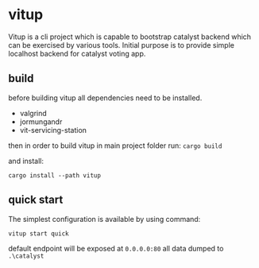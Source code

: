 # vitup

Vitup is a cli project which is capable to bootstrap catalyst backend which can be exercised by various tools.
Initial purpose is to provide simple localhost backend for catalyst voting app.

## build

before building vitup all dependencies need to be installed.

- valgrind
- jormungandr
- vit-servicing-station

then in order to build vitup in main project folder run:
`cargo build`

and install:

`cargo install --path vitup`

## quick start

The simplest configuration is available by using command:

`vitup start quick`

default endpoint will be exposed at `0.0.0.0:80` all data dumped to `.\catalyst`
